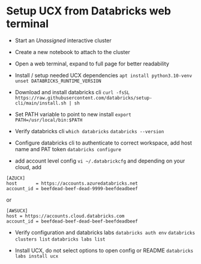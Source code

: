 
# Setup UCX from Databricks web terminal

- Start an *Unassigned* interactive cluster
- Create a new notebook to attach to the cluster
- Open a web terminal, expand to full page for better readability

- Install / setup needed UCX dependencies
`apt install python3.10-venv`
`unset DATABRICKS_RUNTIME_VERSION`

- Download and install databricks cli
`curl -fsSL https://raw.githubusercontent.com/databricks/setup-cli/main/install.sh | sh`

- Set PATH variable to point to new install
`export PATH=/usr/local/bin:$PATH`

- Verify databricks cli
`which databricks`
`databricks --version`

- Configure databricks cli to authenticate to correct workspace, add host name and PAT token
`databricks configure`

- add account level config
`vi ~/.databrickcfg`
and depending on your cloud, add
```
[AZUCX]
host       = https://accounts.azuredatabricks.net
account_id = beefdead-beef-dead-9999-beefdeadbeef
```
or
```
[AWSUCX]
host = https://accounts.cloud.databricks.com
account_id = beefdead-beef-dead-beef-beefdeadbeef
```

- Verify configuration and databricks labs
`databricks auth env`
`databricks clusters list`
`databricks labs list`

- Install UCX, do not select options to open config or README
`databricks labs install ucx`
